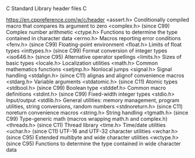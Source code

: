 C Standard Library header files
  C 

https://en.cppreference.com/w/c/header
<assert.h>	Conditionally compiled macro that compares its argument to zero
<complex.h> (since C99)	Complex number arithmetic
<ctype.h>	Functions to determine the type contained in character data
<errno.h>	Macros reporting error conditions
<fenv.h> (since C99)	Floating-point environment
<float.h>	Limits of float types
<inttypes.h> (since C99)	Format conversion of integer types
<iso646.h> (since C95)	Alternative operator spellings
<limits.h>	Sizes of basic types
<locale.h>	Localization utilities
<math.h>	Common mathematics functions
<setjmp.h>	Nonlocal jumps
<signal.h>	Signal handling
<stdalign.h> (since C11)	alignas and alignof convenience macros
<stdarg.h>	Variable arguments
<stdatomic.h> (since C11)	Atomic types
<stdbool.h> (since C99)	Boolean type
<stddef.h>	Common macro definitions
<stdint.h> (since C99)	Fixed-width integer types
<stdio.h>	Input/output
<stdlib.h>	General utilities: memory management, program utilities, string conversions, random numbers
<stdnoreturn.h> (since C11)	noreturn convenience macros
<string.h>	String handling
<tgmath.h> (since C99)	Type-generic math (macros wrapping math.h and complex.h)
<threads.h> (since C11)	Thread library
<time.h>	Time/date utilities
<uchar.h> (since C11)	UTF-16 and UTF-32 character utilities
<wchar.h> (since C95)	Extended multibyte and wide character utilities
<wctype.h> (since C95)	Functions to determine the type contained in wide character data
